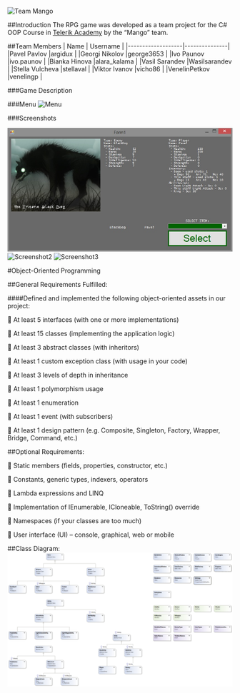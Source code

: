 ![Team Mango](http://puu.sh/h4Qa2/9267fcef08.gif)

##Introduction
The RPG game was developed as a team project for the C# OOP Course in [Telerik Academy](http://telerikacademy.com/) by the “Mango” team.

##Team Members
| Name              | Username      |
|-------------------|---------------|
|Pavel Pavlov       |argidux        |
|Georgi Nikolov     |george3653     |
|Ivo Paunov         |ivo.paunov     |
|Bianka Hinova      |alara_kalama   |
|Vasil Sarandev     |Wasilsarandev  |
|Stella Vulcheva    |stellaval      |
|Viktor Ivanov      |vicho86        |
|VenelinPetkov      |venelingp      |


###Game Description

###Menu
![Menu](http://puu.sh/h5Qxo/2c62e44575.png)


###Screenshots

![Screenshot1](https://github.com/TeamMangoTA/RPGGame-V1.0/blob/master/rpg_Game_V1/Media/Screens/screen1.jpg?raw=true)
![Screenshot2](http://puu.sh/h5QEB/535b3cad43.jpg?raw=true)
![Screenshot3](http://puu.sh/h5QzQ/881fccfaf9.png?raw=true)


#Object-Oriented Programming

##General Requirements Fulfilled:

####Defined and implemented the following object-oriented assets in our project:

 At least 5 interfaces (with one or more implementations)

 At least 15 classes (implementing the application logic)

 At least 3 abstract classes (with inheritors)

 At least 1 custom exception class (with usage in your code)

 At least 3 levels of depth in inheritance

 At least 1 polymorphism usage

 At least 1 enumeration

 At least 1 event (with subscribers)

 At least 1 design pattern (e.g. Composite, Singleton, Factory, Wrapper, Bridge, Command, etc.)

##Optional Requirements:

 Static members (fields, properties, constructor, etc.)

 Constants, generic types, indexers, operators

 Lambda expressions and LINQ

 Implementation of IEnumerable<T>, ICloneable, ToString() override

 Namespaces (if your classes are too much)

 User interface (UI) – console, graphical, web or mobile

##Class Diagram:
![Diagram](https://github.com/TeamMangoTA/RPGGame-V1.0/blob/master/rpg_Game_V1/ClassDiagram.png?raw=true)

